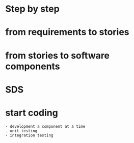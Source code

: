 # Step by step
# from requirements to stories
# from stories to software components
# SDS
# start coding
    - development a component at a time
    - unit testing
    - integration testing